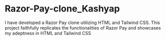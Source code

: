 # Razor-Pay-clone_Kashyap
I have developed a Razor Pay clone utilizing HTML and Tailwind CSS. This
project faithfully replicates the functionalities of Razor Pay and showcases my
adeptness in HTML and Tailwind CSS
